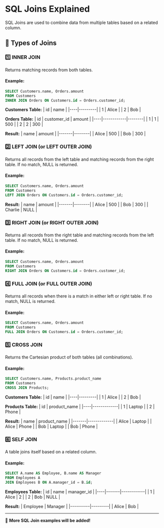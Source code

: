 # SQL Joins Explained

SQL Joins are used to combine data from multiple tables based on a related column.

## 📌 Types of Joins

### 1️⃣ INNER JOIN
Returns matching records from both tables.
#### Example:
```sql
SELECT Customers.name, Orders.amount
FROM Customers
INNER JOIN Orders ON Customers.id = Orders.customer_id;
```
**Customers Table:**
| id | name     |
|----|---------|
| 1  | Alice   |
| 2  | Bob     |

**Orders Table:**
| id | customer_id | amount |
|----|------------|--------|
| 1  | 1          | 500    |
| 2  | 2          | 300    |

**Result:**
| name  | amount |
|-------|--------|
| Alice | 500    |
| Bob   | 300    |

### 2️⃣ LEFT JOIN (or LEFT OUTER JOIN)
Returns all records from the left table and matching records from the right table. If no match, NULL is returned.
#### Example:
```sql
SELECT Customers.name, Orders.amount
FROM Customers
LEFT JOIN Orders ON Customers.id = Orders.customer_id;
```
**Result:**
| name  | amount |
|-------|--------|
| Alice | 500    |
| Bob   | 300    |
| Charlie | NULL |

### 3️⃣ RIGHT JOIN (or RIGHT OUTER JOIN)
Returns all records from the right table and matching records from the left table. If no match, NULL is returned.
#### Example:
```sql
SELECT Customers.name, Orders.amount
FROM Customers
RIGHT JOIN Orders ON Customers.id = Orders.customer_id;
```

### 4️⃣ FULL JOIN (or FULL OUTER JOIN)
Returns all records when there is a match in either left or right table. If no match, NULL is returned.
#### Example:
```sql
SELECT Customers.name, Orders.amount
FROM Customers
FULL JOIN Orders ON Customers.id = Orders.customer_id;
```

### 5️⃣ CROSS JOIN
Returns the Cartesian product of both tables (all combinations).
#### Example:
```sql
SELECT Customers.name, Products.product_name
FROM Customers
CROSS JOIN Products;
```
**Customers Table:**
| id | name     |
|----|---------|
| 1  | Alice   |
| 2  | Bob     |

**Products Table:**
| id | product_name |
|----|-------------|
| 1  | Laptop      |
| 2  | Phone       |

**Result:**
| name  | product_name |
|-------|-------------|
| Alice | Laptop      |
| Alice | Phone       |
| Bob   | Laptop      |
| Bob   | Phone       |

### 6️⃣ SELF JOIN
A table joins itself based on a related column.
#### Example:
```sql
SELECT A.name AS Employee, B.name AS Manager
FROM Employees A
JOIN Employees B ON A.manager_id = B.id;
```
**Employees Table:**
| id | name  | manager_id |
|----|-------|------------|
| 1  | Alice | 2          |
| 2  | Bob   | NULL       |

**Result:**
| Employee | Manager |
|----------|---------|
| Alice    | Bob     |

---

🚀 **More SQL Join examples will be added!**
